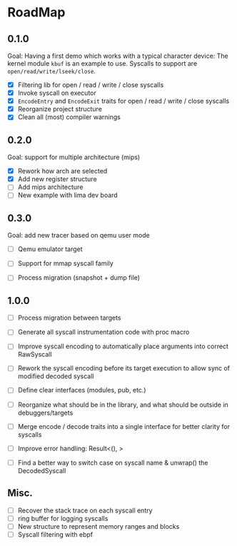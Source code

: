 # RoadMap

## 0.1.0

Goal:
Having a first demo which works with a typical character device:
The kernel module `kbuf` is an example to use.
Syscalls to support are `open/read/write/lseek/close`.

- [x] Filtering lib for open / read / write / close syscalls
- [x] Invoke syscall on executor
- [x] `EncodeEntry` and `EncodeExit` traits for open / read / write / close syscalls
- [x] Reorganize project structure
- [x] Clean all (most) compiler warnings

## 0.2.0

Goal: support for multiple architecture (mips)

- [x] Rework how arch are selected
- [x] Add new register structure
- [ ] Add mips architecture
- [ ] New example with lima dev board

## 0.3.0

Goal: add new tracer based on qemu user mode

- [ ] Qemu emulator target
- [ ] Support for mmap syscall family
- [ ] Process migration (snapshot + dump file)


## 1.0.0

- [ ] Process migration between targets
- [ ] Generate all syscall instrumentation code with proc macro
- [ ] Improve syscall encoding to automatically place arguments into correct RawSyscall
- [ ] Rework the syscall encoding before its target execution to allow sync of modified decoded syscall
- [ ] Define clear interfaces (modules, pub, etc.)
- [ ] Reorganize what should be in the library, and what should be outside in debuggers/targets
- [ ] Merge encode / decode traits into a single interface for better clarity for syscalls
- [ ] Improve error handling: Result<(), >
- [ ] Find a better way to switch case on syscall name & unwrap() the DecodedSyscall


## Misc.

- [ ] Recover the stack trace on each syscall entry
- [ ] ring buffer for logging syscalls
- [ ] New structure to represent memory ranges and blocks
- [ ] Syscall filtering with ebpf
